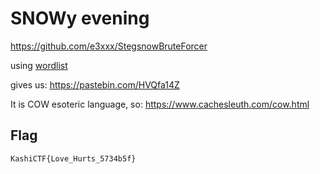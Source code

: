 # SNOWy evening

<https://github.com/e3xxx/StegsnowBruteForcer>

using [wordlist](./candidates.txt)

gives us: <https://pastebin.com/HVQfa14Z>

It is COW esoteric language, so: <https://www.cachesleuth.com/cow.html>

## Flag

`KashiCTF{Love_Hurts_5734b5f}`
